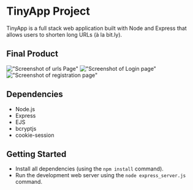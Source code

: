 # TinyApp Project

TinyApp is a full stack web application built with Node and Express that allows users to shorten long URLs (à la bit.ly).

## Final Product
!["Screenshot of urls Page"](https://github.com/workuseifu1/tinyapp/blob/main/docs/urls-page.png)
!["Screenshot of Login page"](https://github.com/workuseifu1/tinyapp/blob/main/docs/login-page.png)
!["Screenshot of registration page"](https://github.com/workuseifu1/tinyapp/blob/main/docs/register-page.png)

## Dependencies

- Node.js
- Express
- EJS
- bcryptjs
- cookie-session

## Getting Started

- Install all dependencies (using the `npm install` command).
- Run the development web server using the `node express_server.js` command.